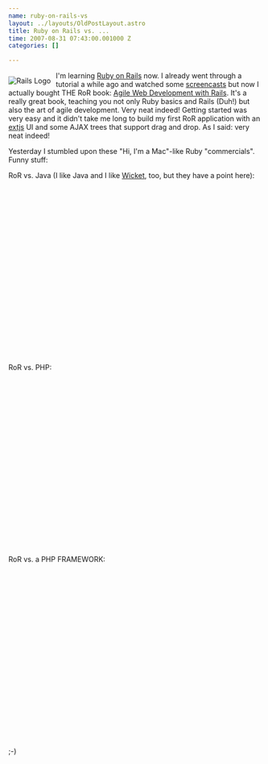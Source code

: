 ```yaml
--- 
name: ruby-on-rails-vs
layout: ../layouts/OldPostLayout.astro
title: Ruby on Rails vs. ...
time: 2007-08-31 07:43:00.001000 Z
categories: []

---
```

<img src="http://www.rubyonrails.org/images/rails.png" style="margin: 10px 10px 0pt 0pt; float: left;" title="Rails Logo" />I'm learning <a href="http://rds.yahoo.com/_ylt=A0geu5lsw9dG704Ac_BXNyoA;_ylu=X3oDMTE5cWxybXRyBHNlYwNzcgRwb3MDMQRjb2xvA2FjMgR2dGlkA0Y5OTRfMTc3BGwDV1Mx/SIG=11feso1ak/EXP=1188631788/**http%3a//www.rubyonrails.org/">Ruby on Rails</a> now. I already went through a tutorial a while ago and watched some <a href="http://www.rubyonrails.org/screencasts">screencasts</a>
but now I actually bought THE RoR book: <a href="http://www.pragmaticprogrammer.com/titles/rails/index.html">Agile Web Development with Rails</a>. It's a really great book, teaching you not only Ruby basics and Rails (Duh!) but also the art of agile development. Very neat indeed!
Getting started was very easy and it didn't take me long to build my first RoR application with an <a href="http://extjs.com/">extjs</a> UI and some AJAX trees that support drag and drop. As I said: very neat indeed!

Yesterday I stumbled upon these "Hi, I'm a Mac"-like Ruby "commercials". Funny stuff:

RoR vs. Java (I like Java and I like <a href="http://wicket.apache.org/">Wicket</a>, too, but they have a point here):
<object width="425" height="350"><param name="movie" value="http://www.youtube.com/v/PQbuyKUaKFo"></param><param name="wmode" value="transparent"></param><embed src="http://www.youtube.com/v/PQbuyKUaKFo" type="application/x-shockwave-flash" wmode="transparent" width="425" height="350"></embed></object>

RoR vs. PHP:
<object width="425" height="350"><param name="movie" value="http://www.youtube.com/v/p5EIrSM8dCA"></param><param name="wmode" value="transparent"></param><embed src="http://www.youtube.com/v/p5EIrSM8dCA" type="application/x-shockwave-flash" wmode="transparent" width="425" height="350"></embed></object>

RoR vs. a PHP FRAMEWORK:
<object width="425" height="350"><param name="movie" value="http://www.youtube.com/v/GQXqWkWqnSw"></param><param name="wmode" value="transparent"></param><embed src="http://www.youtube.com/v/GQXqWkWqnSw" type="application/x-shockwave-flash" wmode="transparent" width="425" height="350"></embed></object>

;-)
